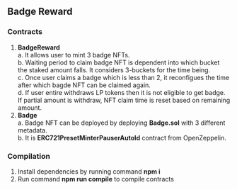 ## Badge Reward

### Contracts

1. **BadgeReward** <br/>
   a. It allows user to mint 3 badge NFTs. <br/>
   b.  Waiting period to claim badge NFT is dependent into which bucket the staked amount falls. It considers 3-buckets for the time being. <br/>
   c. Once user claims a badge which is less than 2, it reconfigues the time after which bagde NFT can be claimed again. <br/>
   d. If user entire withdraws LP tokens then it is not eligible to get badge. If partial amount is withdraw, NFT claim time is reset based on remaining amount. 
2. **Badge** <br/>
   a. Badge NFT can be deployed by deploying **Badge.sol** with 3 different metadata. <br/>
   b. It is **ERC721PresetMinterPauserAutoId** contract from OpenZeppelin.

### Compilation
1. Install dependencies by running command **npm i**
2. Run command **npm run compile** to compile contracts


